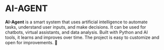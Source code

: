# AI-AGENT
**AI-Agent** is a smart system that uses artificial intelligence to automate tasks, understand user inputs, and make decisions. It can be used for chatbots, virtual assistants, and data analysis. Built with Python and AI tools, it learns and improves over time. The project is easy to customize and open for improvements. 🚀
